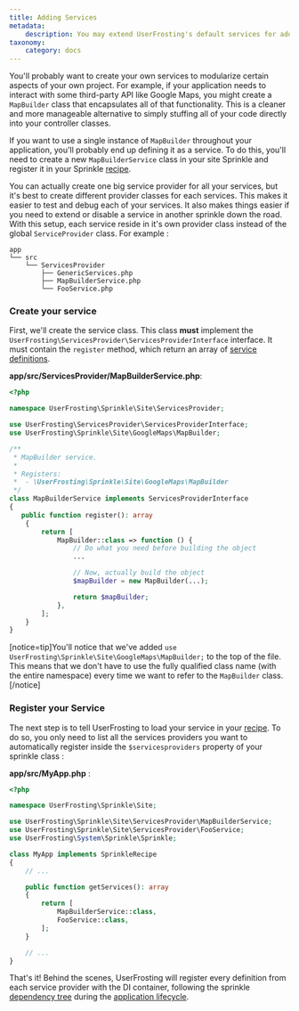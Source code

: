 ```yaml
---
title: Adding Services
metadata:
    description: You may extend UserFrosting's default services for additional functionality, or define completely new services in your Sprinkles.
taxonomy:
    category: docs
---
```


You'll probably want to create your own services to modularize certain aspects of your own project. For example, if your application needs to interact with some third-party API like Google Maps, you might create a `MapBuilder` class that encapsulates all of that functionality. This is a cleaner and more manageable alternative to simply stuffing all of your code directly into your controller classes.

If you want to use a single instance of `MapBuilder` throughout your application, you'll probably end up defining it as a service. To do this, you'll need to create a new  `MapBuilderService` class in your site Sprinkle and register it in your Sprinkle [recipe](/sprinkles/recipe#services).

You can actually create one big service provider for all your services, but it's best to create different provider classes for each services. This makes it easier to test and debug each of your services. It also makes things easier if you need to extend or disable a service in another sprinkle down the road. With this setup, each service reside in it's own provider class instead of the global `ServiceProvider` class. For example :

```
app
└── src
    └── ServicesProvider
        ├── GenericServices.php
        ├── MapBuilderService.php
        └── FooService.php
```

### Create your service

First, we'll create the service class. This class **must** implement the `UserFrosting\ServicesProvider\ServicesProviderInterface` interface. It must contain the `register` method, which return an array of [service definitions](/dependency-injection/the-di-container#service-providers-definitions). 

**app/src/ServicesProvider/MapBuilderService.php**:

```php
<?php

namespace UserFrosting\Sprinkle\Site\ServicesProvider;

use UserFrosting\ServicesProvider\ServicesProviderInterface;
use UserFrosting\Sprinkle\Site\GoogleMaps\MapBuilder;

/**
 * MapBuilder service.
 *
 * Registers:
 *  - \UserFrosting\Sprinkle\Site\GoogleMaps\MapBuilder
 */
class MapBuilderService implements ServicesProviderInterface
{
   public function register(): array
    {
        return [
            MapBuilder::class => function () {
                // Do what you need before building the object
                ...

                // Now, actually build the object
                $mapBuilder = new MapBuilder(...);

                return $mapBuilder;
            },
        ];
    }
}
```

[notice=tip]You'll notice that we've added `use UserFrosting\Sprinkle\Site\GoogleMaps\MapBuilder;` to the top of the file. This means that we don't have to use the fully qualified class name (with the entire namespace) every time we want to refer to the `MapBuilder` class.[/notice]

### Register your Service

The next step is to tell UserFrosting to load your service in your [recipe](/sprinkles/recipe#getservices). To do so, you only need to list all the services providers you want to automatically register inside the `$servicesproviders` property of your sprinkle class :

**app/src/MyApp.php** :
```php
<?php

namespace UserFrosting\Sprinkle\Site;

use UserFrosting\Sprinkle\Site\ServicesProvider\MapBuilderService;
use UserFrosting\Sprinkle\Site\ServicesProvider\FooService;
use UserFrosting\System\Sprinkle\Sprinkle;

class MyApp implements SprinkleRecipe
{
    // ...

    public function getServices(): array
    {
        return [
            MapBuilderService::class,
            FooService::class,
        ];
    }

    // ...
}
```

That's it! Behind the scenes, UserFrosting will register every definition from each service provider with the DI container, following the sprinkle [dependency tree](/sprinkles/recipe#dependent-sprinkles) during the [application lifecycle](/advanced/application-lifecycle).
